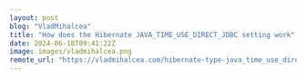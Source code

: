 ```yaml
---
layout: post
blog: "VladMihalcea"
title: "How does the Hibernate JAVA_TIME_USE_DIRECT_JDBC setting work"
date: 2024-06-18T09:41:22Z
image: images/vladmihalcea.png
remote_url: "https://vladmihalcea.com/hibernate-type-java_time_use_direct_jdbc/"
---
```

